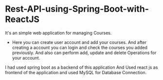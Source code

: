 # Rest-API-using-Spring-Boot-with-ReactJS

It's an simple web application for managing Courses.
* Here you can create user account and add your courses.
  And after creating a account you can login and check the courses you 
  added previously. And also can perform add, update and delete
  Operations for your account.

I had used spring boot as a backend of this application
And Used react js as frontend of the application and used
MySQL for Database Connection.
